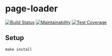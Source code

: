 # page-loader

[![Build Status](https://travis-ci.org/Yorickov/project-lvl3-s194.svg?branch=master)](https://travis-ci.org/Yorickov/project-lvl3-s194)
[![Maintainability](https://api.codeclimate.com/v1/badges/4f516136304355c04581/maintainability)](https://codeclimate.com/github/Yorickov/project-lvl3-s194/maintainability)
[![Test Coverage](https://api.codeclimate.com/v1/badges/4f516136304355c04581/test_coverage)](https://codeclimate.com/github/Yorickov/project-lvl3-s194/test_coverage)

## Setup

```
make install
```
